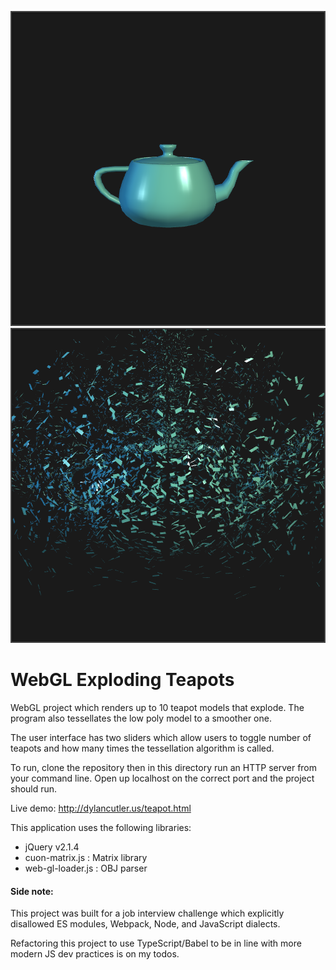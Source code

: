 ![alt tag](https://github.com/DCtheTall/Exploding_Teapots/blob/master/img/whole_teapot.png)
![alt tag](https://github.com/DCtheTall/Exploding_Teapots/blob/master/img/exploded_teapot.png)
# WebGL Exploding Teapots
WebGL project which renders up to 10 teapot models that explode.
The program also tessellates the low poly model to a smoother one.

The user interface has two sliders which allow users to toggle
number of teapots and how many times the tessellation algorithm is called.

To run, clone the repository then in this directory run an HTTP server
from your command line. Open up localhost on the correct port and the 
project should run.

Live demo: http://dylancutler.us/teapot.html

This application uses the following libraries:
- jQuery v2.1.4
- cuon-matrix.js : Matrix library
- web-gl-loader.js : OBJ parser

#### Side note:
This project was built for a job interview challenge which
explicitly disallowed ES modules, Webpack, Node, and JavaScript
dialects.

Refactoring this project to use TypeScript/Babel to be in
line with more modern JS dev practices is on my todos.
